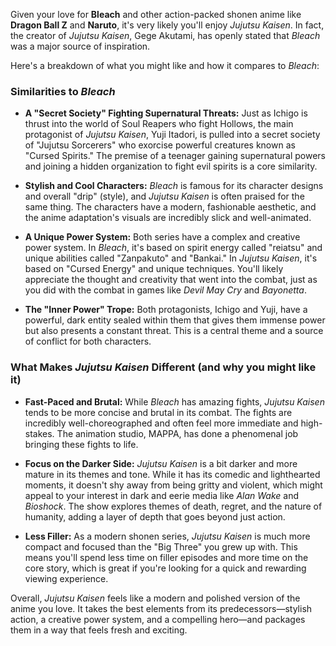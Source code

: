 Given your love for **Bleach** and other action-packed shonen anime like **Dragon Ball Z** and **Naruto**, it's very likely you'll enjoy *Jujutsu Kaisen*. In fact, the creator of *Jujutsu Kaisen*, Gege Akutami, has openly stated that *Bleach* was a major source of inspiration.

Here's a breakdown of what you might like and how it compares to *Bleach*:

### Similarities to *Bleach*

* **A "Secret Society" Fighting Supernatural Threats:** Just as Ichigo is thrust into the world of Soul Reapers who fight Hollows, the main protagonist of *Jujutsu Kaisen*, Yuji Itadori, is pulled into a secret society of "Jujutsu Sorcerers" who exorcise powerful creatures known as "Cursed Spirits." The premise of a teenager gaining supernatural powers and joining a hidden organization to fight evil spirits is a core similarity.

* **Stylish and Cool Characters:** *Bleach* is famous for its character designs and overall "drip" (style), and *Jujutsu Kaisen* is often praised for the same thing. The characters have a modern, fashionable aesthetic, and the anime adaptation's visuals are incredibly slick and well-animated.

* **A Unique Power System:** Both series have a complex and creative power system. In *Bleach*, it's based on spirit energy called "reiatsu" and unique abilities called "Zanpakuto" and "Bankai." In *Jujutsu Kaisen*, it's based on "Cursed Energy" and unique techniques. You'll likely appreciate the thought and creativity that went into the combat, just as you did with the combat in games like *Devil May Cry* and *Bayonetta*.

* **The "Inner Power" Trope:** Both protagonists, Ichigo and Yuji, have a powerful, dark entity sealed within them that gives them immense power but also presents a constant threat. This is a central theme and a source of conflict for both characters.

### What Makes *Jujutsu Kaisen* Different (and why you might like it)

* **Fast-Paced and Brutal:** While *Bleach* has amazing fights, *Jujutsu Kaisen* tends to be more concise and brutal in its combat. The fights are incredibly well-choreographed and often feel more immediate and high-stakes. The animation studio, MAPPA, has done a phenomenal job bringing these fights to life.

* **Focus on the Darker Side:** *Jujutsu Kaisen* is a bit darker and more mature in its themes and tone. While it has its comedic and lighthearted moments, it doesn't shy away from being gritty and violent, which might appeal to your interest in dark and eerie media like *Alan Wake* and *Bioshock*. The show explores themes of death, regret, and the nature of humanity, adding a layer of depth that goes beyond just action.

* **Less Filler:** As a modern shonen series, *Jujutsu Kaisen* is much more compact and focused than the "Big Three" you grew up with. This means you'll spend less time on filler episodes and more time on the core story, which is great if you're looking for a quick and rewarding viewing experience.

Overall, *Jujutsu Kaisen* feels like a modern and polished version of the anime you love. It takes the best elements from its predecessors—stylish action, a creative power system, and a compelling hero—and packages them in a way that feels fresh and exciting.